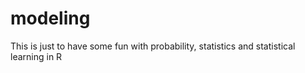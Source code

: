 # modeling
This is just to have some fun with probability, statistics and statistical learning in R
